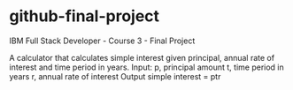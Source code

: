# github-final-project


IBM Full Stack Developer - Course 3 - Final Project

A calculator that calculates simple interest given principal, annual rate of interest and time period in years. Input: p, principal amount t, time period in years r, annual rate of interest Output simple interest = ptr
